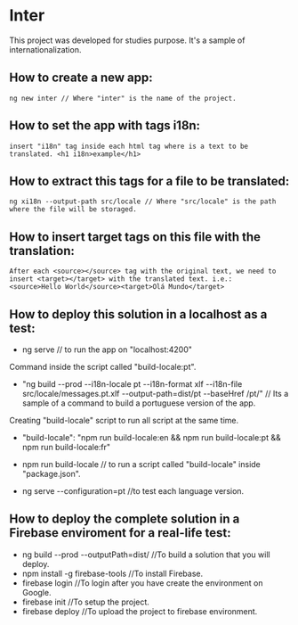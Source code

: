 # Inter

This project was developed for studies purpose. It's a sample of internationalization.

## How to create a new app:
	ng new inter // Where "inter" is the name of the project.
  
## How  to set the app with tags i18n:
	insert "i18n" tag inside each html tag where is a text to be translated. <h1 i18n>example</h1>

## How to extract this tags for a file to be translated:
	ng xi18n --output-path src/locale // Where "src/locale" is the path where the file will be storaged.
  
## How to insert target tags on this file with the translation:
	After each <source></source> tag with the original text, we need to insert <target></target> with the translated text. i.e.:  <source>Hello World</source><target>Olá Mundo</target>
  
## How to deploy this solution in a localhost as a test:
- ng serve // to run the app on "localhost:4200"

Command inside the script called "build-locale:pt".
- "ng build --prod --i18n-locale pt --i18n-format xlf --i18n-file src/locale/messages.pt.xlf --output-path=dist/pt --baseHref /pt/" // Its a sample of a command to build a portuguese version of the app. 

Creating "build-locale" script to run all script at the same time.
- "build-locale": "npm run build-locale:en && npm run build-locale:pt && npm run build-locale:fr"
		
- npm run build-locale // to run a script called "build-locale" inside "package.json".

-	ng serve --configuration=pt //to test each language version.

## How to deploy the complete solution in a Firebase enviroment for a real-life test:
- ng build --prod --outputPath=dist/ //To build a solution that you will deploy.
- npm install -g firebase-tools //To install Firebase.
- firebase login //To login after you have create the environment on Google.
- firebase init //To setup the project.
- firebase deploy //To upload the project to firebase environment.

